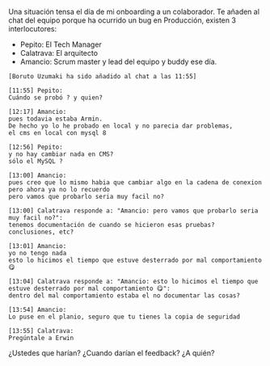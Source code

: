 Una situación tensa el día de mi onboarding a un colaborador. Te añaden al chat del equipo porque ha ocurrido un bug en Producción, existen 3 interlocutores:

- Pepito: El Tech Manager
- Calatrava: El arquitecto
- Amancio: Scrum master y lead del equipo y buddy ese día.

```text
[Boruto Uzumaki ha sido añadido al chat a las 11:55] 

[11:55] Pepito: 
Cuándo se probó ? y quien?

[12:17] Amancio: 
pues todavia estaba Armin. 
De hecho yo lo he probado en local y no parecia dar problemas, 
el cms en local con mysql 8

[12:56] Pepito:
y no hay cambiar nada en CMS? 
sólo el MySQL ?

[13:00] Amancio: 
pues creo que lo mismo habia que cambiar algo en la cadena de conexion
pero ahora ya no lo recuerdo
pero vamos que probarlo seria muy facil no?

[13:00] Calatrava responde a: "Amancio: pero vamos que probarlo seria muy facil no?":
tenemos documentación de cuando se hicieron esas pruebas? conclusiones, etc?

[13:01] Amancio: 
yo no tengo nada
esto lo hicimos el tiempo que estuve desterrado por mal comportamiento 😋

[13:04] Calatrava responde a: "Amancio: esto lo hicimos el tiempo que estuve desterrado por mal comportamiento 😋":
dentro del mal comportamiento estaba el no documentar las cosas?

[13:54] Amancio: 
Lo puse en el planio, seguro que tu tienes la copia de seguridad 

[13:55] Calatrava: 
Pregúntale a Erwin
```

¿Ustedes que harían? ¿Cuando darían el feedback? ¿A quién?
